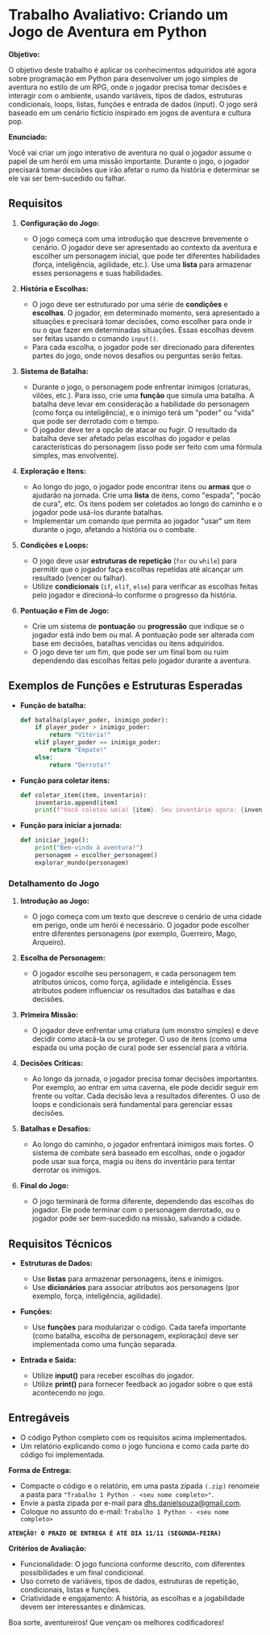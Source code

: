 # Trabalho Avaliativo: Criando um Jogo de Aventura em Python

**Objetivo:**

O objetivo deste trabalho é aplicar os conhecimentos adquiridos até agora sobre programação em Python para desenvolver um jogo simples de aventura no estilo de um RPG, onde o jogador precisa tomar decisões e interagir com o ambiente, usando variáveis, tipos de dados, estruturas condicionais, loops, listas, funções e entrada de dados (input). O jogo será baseado em um cenário fictício inspirado em jogos de aventura e cultura pop.

**Enunciado:**

Você vai criar um jogo interativo de aventura no qual o jogador assume o papel de um herói em uma missão importante. Durante o jogo, o jogador precisará tomar decisões que irão afetar o rumo da história e determinar se ele vai ser bem-sucedido ou falhar.

## Requisitos

1. **Configuração do Jogo:**

   - O jogo começa com uma introdução que descreve brevemente o cenário. O jogador deve ser apresentado ao contexto da aventura e escolher um personagem inicial, que pode ter diferentes habilidades (força, inteligência, agilidade, etc.). Use uma **lista** para armazenar esses personagens e suas habilidades.

2. **História e Escolhas:**

   - O jogo deve ser estruturado por uma série de **condições** e **escolhas**. O jogador, em determinado momento, será apresentado a situações e precisará tomar decisões, como escolher para onde ir ou o que fazer em determinadas situações. Essas escolhas devem ser feitas usando o comando `input()`.
   - Para cada escolha, o jogador pode ser direcionado para diferentes partes do jogo, onde novos desafios ou perguntas serão feitas.

3. **Sistema de Batalha:**

   - Durante o jogo, o personagem pode enfrentar inimigos (criaturas, vilões, etc.). Para isso, crie uma **função** que simula uma batalha. A batalha deve levar em consideração a habilidade do personagem (como força ou inteligência), e o inimigo terá um "poder" ou "vida" que pode ser derrotado com o tempo.
   - O jogador deve ter a opção de atacar ou fugir. O resultado da batalha deve ser afetado pelas escolhas do jogador e pelas características do personagem (isso pode ser feito com uma fórmula simples, mas envolvente).

4. **Exploração e Itens:**

   - Ao longo do jogo, o jogador pode encontrar itens ou **armas** que o ajudarão na jornada. Crie uma **lista** de itens, como "espada", "pocão de cura", etc. Os itens podem ser coletados ao longo do caminho e o jogador pode usá-los durante batalhas.
   - Implementar um comando que permita ao jogador "usar" um item durante o jogo, afetando a história ou o combate.

5. **Condições e Loops:**

   - O jogo deve usar **estruturas de repetição** (`for` ou `while`) para permitir que o jogador faça escolhas repetidas até alcançar um resultado (vencer ou falhar).
   - Utilize **condicionais** (`if`, `elif`, `else`) para verificar as escolhas feitas pelo jogador e direcioná-lo conforme o progresso da história.

6. **Pontuação e Fim de Jogo:**

   - Crie um sistema de **pontuação** ou **progressão** que indique se o jogador está indo bem ou mal. A pontuação pode ser alterada com base em decisões, batalhas vencidas ou itens adquiridos.
   - O jogo deve ter um fim, que pode ser um final bom ou ruim dependendo das escolhas feitas pelo jogador durante a aventura.

## Exemplos de Funções e Estruturas Esperadas

- **Função de batalha:**

  ```python
  def batalha(player_poder, inimigo_poder):
      if player_poder > inimigo_poder:
          return "Vitória!"
      elif player_poder == inimigo_poder:
          return "Empate!"
      else:
          return "Derrota!"
  ```

- **Função para coletar itens:**

  ```python
  def coletar_item(item, inventario):
      inventario.append(item)
      print(f"Você coletou um(a) {item}. Seu inventário agora: {inventario}")
  ```

- **Função para iniciar a jornada:**

  ```python
  def iniciar_jogo():
      print("Bem-vindo à aventura!")
      personagem = escolher_personagem()
      explorar_mundo(personagem)
  ```

### Detalhamento do Jogo

1. **Introdução ao Jogo:**

   - O jogo começa com um texto que descreve o cenário de uma cidade em perigo, onde um herói é necessário. O jogador pode escolher entre diferentes personagens (por exemplo, Guerreiro, Mago, Arqueiro).

2. **Escolha de Personagem:**

   - O jogador escolhe seu personagem, e cada personagem tem atributos únicos, como força, agilidade e inteligência. Esses atributos podem influenciar os resultados das batalhas e das decisões.

3. **Primeira Missão:**

   - O jogador deve enfrentar uma criatura (um monstro simples) e deve decidir como atacá-la ou se proteger. O uso de itens (como uma espada ou uma poção de cura) pode ser essencial para a vitória.

4. **Decisões Críticas:**

   - Ao longo da jornada, o jogador precisa tomar decisões importantes. Por exemplo, ao entrar em uma caverna, ele pode decidir seguir em frente ou voltar. Cada decisão leva a resultados diferentes. O uso de loops e condicionais será fundamental para gerenciar essas decisões.

5. **Batalhas e Desafios:**

   - Ao longo do caminho, o jogador enfrentará inimigos mais fortes. O sistema de combate será baseado em escolhas, onde o jogador pode usar sua força, magia ou itens do inventário para tentar derrotar os inimigos.

6. **Final do Jogo:**

   - O jogo terminará de forma diferente, dependendo das escolhas do jogador. Ele pode terminar com o personagem derrotado, ou o jogador pode ser bem-sucedido na missão, salvando a cidade.

## Requisitos Técnicos

- **Estruturas de Dados:**

  - Use **listas** para armazenar personagens, itens e inimigos.
  - Use **dicionários** para associar atributos aos personagens (por exemplo, força, inteligência, agilidade).

- **Funções:**

  - Use **funções** para modularizar o código. Cada tarefa importante (como batalha, escolha de personagem, exploração) deve ser implementada como uma função separada.

- **Entrada e Saída:**

  - Utilize **input()** para receber escolhas do jogador.
  - Utilize **print()** para fornecer feedback ao jogador sobre o que está acontecendo no jogo.

## Entregáveis

- O código Python completo com os requisitos acima implementados.
- Um relatório explicando como o jogo funciona e como cada parte do código foi implementada.

**Forma de Entrega:**

- Compacte o código e o relatório, em uma pasta zipada `(.zip)` renomeie a pasta para `"Trabalho 1 Python - <seu nome completo>"`.
- Envie a pasta zipada por e-mail para [dhs.danielsouza@gmail.com](dhs.danielsouza@gmail.com).
- Coloque no assunto do e-mail: `Trabalho 1 Python - <seu nome completo>`

**`ATENÇÃO! O PRAZO DE ENTREGA É ATÉ DIA 11/11 (SEGUNDA-FEIRA)`**

**Critérios de Avaliação:**

- Funcionalidade: O jogo funciona conforme descrito, com diferentes possibilidades e um final condicional.
- Uso correto de variáveis, tipos de dados, estruturas de repetição, condicionais, listas e funções.
- Criatividade e engajamento: A história, as escolhas e a jogabilidade devem ser interessantes e dinâmicas.

Boa sorte, aventureiros! Que vençam os melhores codificadores!
